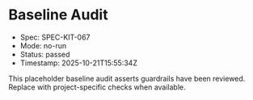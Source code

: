 # Baseline Audit

- Spec: SPEC-KIT-067
- Mode: no-run
- Status: passed
- Timestamp: 2025-10-21T15:55:34Z

This placeholder baseline audit asserts guardrails have been reviewed. Replace with project-specific checks when available.
